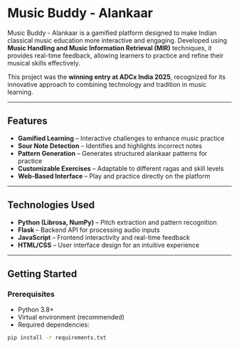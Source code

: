 # Music Buddy - Alankaar  

Music Buddy - Alankaar is a gamified platform designed to make Indian classical music education more interactive and engaging. Developed using **Music Handling and Music Information Retrieval (MIR)** techniques, it provides real-time feedback, allowing learners to practice and refine their musical skills effectively.  

This project was the **winning entry at ADCx India 2025**, recognized for its innovative approach to combining technology and tradition in music learning.  

---

## Features  

- **Gamified Learning** – Interactive challenges to enhance music practice   
- **Sour Note Detection** – Identifies and highlights incorrect notes  
- **Pattern Generation** – Generates structured alankaar patterns for practice  
- **Customizable Exercises** – Adaptable to different ragas and skill levels  
- **Web-Based Interface** – Play and practice directly on the platform  

---

## Technologies Used  
 
- **Python (Librosa, NumPy)** – Pitch extraction and pattern recognition  
- **Flask** – Backend API for processing audio inputs  
- **JavaScript** – Frontend interactivity and real-time feedback  
- **HTML/CSS** – User interface design for an intuitive experience  

---

## Getting Started  

### Prerequisites  

- Python 3.8+  
- Virtual environment (recommended)  
- Required dependencies:  

```bash
pip install -r requirements.txt
